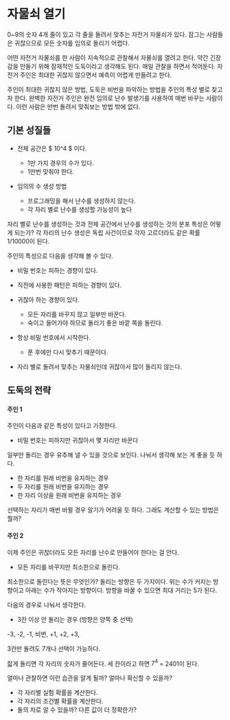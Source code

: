 # 자물쇠 열기 

0~9의 숫자 4개 줄이 있고 각 줄을 돌려서 맞추는 자전거 자물쇠가 있다.  잠그는 사람들은 귀찮으므로 모든 숫자를 임의로 돌리기 어렵다. 

어떤 자전거 자물쇠를 한 사람이 지속적으로 관찰해서 자물쇠를 열려고 한다. 약간 긴장감을 만들기 위해 잠재적인 도둑이라고 생각해도 된다.  매일 관찰을 하면서 적어둔다. 자전거 주인은 최대한 귀찮지 않으면서 예측이 어렵게 만들려고 한다. 

주인이 최대한 귀찮지 않은 방법, 도둑은 비번을 파악하는 방법을 주인의 특성 별로 찾고자 한다.  완벽한 자전거 주인은 완전 임의로 난수 발생기를 사용하여 매번 바꾸는 사람이다.  이런 사람은 만번 돌려서 맞춰보는 방법 밖에 없다. 



## 기본 성질들 

- 전체 공간은 $ 10^4 $ 이다. 

  - 1만 가지 경우의 수가 있다. 
  - 1만번 맞춰야 한다. 

- 임의의 수 생성 방법

  - 프로그래밍을 해서 난수를 생성하지 않는다. 
  - 각 자리 별로 난수를 생성할 가능성이 높다 

자리 별로 난수를 생성하는 것과 전체 공간에서 난수를 생성하는 것의 분포 특성은 어떻게 되는가? 각 자리의 난수 생성은 독립 사건이므로 각자 고르더라도 같은 확률 1/10000이 된다. 



주인의 특성으로 다음을 생각해 볼 수 있다. 

- 비밀 번호는 피하는 경향이 있다. 

- 직전에 사용한 패턴은 피하는 경향이 있다. 

- 귀찮아 하는 경향이 있다. 
  - 모든 자리를 바꾸지 않고 일부만 바꾼다. 
  - 숙이고 들어가야 하므로 돌리기 좋은 바깥 쪽을 돌린다. 

- 항상 비밀 번호에서 시작한다. 
  - 푼 후에만 다시 맞추기 때문이다. 

- 자리 별로 돌려서 맞추는 자물쇠인데 귀찮아서 많이 돌리지 않는다. 



## 도둑의 전략 



#### 주인 1

주인이 다음과 같은 특성이 있다고 가정한다. 

- 비밀 번호는 피하지만 귀찮아서 몇 자리만 바꾼다



일부만 돌리는 경우 유추해 낼 수 있을 것으로 보인다.  나눠서 생각해 보는 게 좋을 듯 하다.  

- 한 자리를 원래 비번을 유지하는 경우 
- 두 자리를 원래 비번을 유지하는 경우 
- 한 자리 이상을 원래 비번을 유지하는 경우 



선택하는 자리가 매번 바뀔 경우 알기가 어려울 듯 하다. 그래도 계산할 수 있는 방법은 뭘까? 



#### 주인 2

이제 주인은 귀찮더라도 모든 자리를 난수로 만들어야 한다는 걸 안다.  

- 모든 자리를 바꾸지만 최소한으로 돌린다. 



최소한으로 돌린다는 뜻은 무엇인가?  돌리는 방향은 두 가지이다. 위는 수가 커지는 방향이고 아래는 수가 작아지는 방향이다.  방향을 바꿀 수 있으면 최대 거리는 5가 된다. 



다음의 경우로 나눠서 생각한다. 

- 3칸 이상 안 돌리는 경우 (방향은 양쪽 중 선택) 

-3, -2, -1, 비번, +1, +2, +3, 

3칸만 돌려도 7개나 선택이 가능하다. 



잛게 돌리면 각 자리의 숫자가 줄어든다. 세 칸이라고 하면 $7^4$ = 2401이 된다.  

얼마나 관찰하면 이런 습관을 알게 될까?  얼마나 확신할 수 있을까? 

- 각 자리별 실험 확률을 계산한다. 
- 각 자리의 조건별 확률을 계산한다. 
- 둘의 차로 알 수 있을까? 다른 값이 더 정확한가? 















